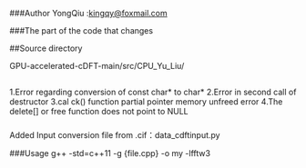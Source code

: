 ###Author
YongQiu :kingqy@foxmail.com

###The part of the code that changes

##Source directory

GPU-accelerated-cDFT-main/src/CPU_Yu_Liu/

##
1.Error regarding conversion of const char* to char*
2.Error in second call of destructor
3.cal ck() function partial pointer memory unfreed error
4.The delete[] or free function does not point to NULL


###
Added Input conversion file from .cif：data_cdftinput.py

###Usage
g++ -std=c++11 -g  {file.cpp} -o my -lfftw3
